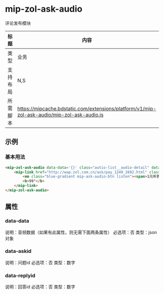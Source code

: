 # mip-zol-ask-audio

评论发布模块

标题|内容
----|----
类型|业务
支持布局|N,S|
所需脚本|https://mipcache.bdstatic.com/extensions/platform/v1/mip-zol-ask-audio/mip-zol-ask-audio.js

## 示例

### 基本用法
```html
<mip-zol-ask-audio data-data='{}' class="autio-list__audio-detail" data-askid="11058" data-replyid="9506">
    <mip-link href="http://wap.zol.com.cn/ask/pay_1249_2692.html" class="audio mip-ask-audio-link">
        <em class="blue-gradient mip-ask-audio-btn listen"><span>1元听答案</span></em>
        <b>99"</b>
    </mip-link>
</mip-zol-ask-audio>
```

## 属性

### data-data
说明：音频数据（如果有此属性，则无需下面两条属性）
必选项：否
类型：json对象

### data-askid
说明：问题id
必选项：否
类型：数字

### data-replyid
说明：回答id
必选项：否
类型：数字